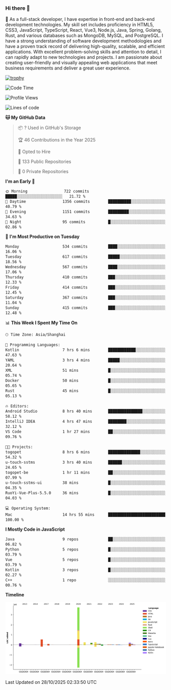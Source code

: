### Hi there 👋

🌱 As a full-stack developer, I have expertise in front-end and back-end development technologies. My skill set includes proficiency in HTML5, CSS3, JavaScript, TypeScript, React, Vue3, Node.js, Java, Spring, Golang, Rust, and various databases such as MongoDB, MySQL, and PostgreSQL. I have a strong understanding of software development methodologies and have a proven track record of delivering high-quality, scalable, and efficient applications. With excellent problem-solving skills and attention to detail, I can rapidly adapt to new technologies and projects. I am passionate about creating user-friendly and visually appealing web applications that meet business requirements and deliver a great user experience.

[![trophy](https://github-profile-trophy.vercel.app/?username=elton&rank=SECRET,SSS,SS,S,AAA,AA,A&theme=onedark&no-frame=true&margin-w=10)](https://github.com/ryo-ma/github-profile-trophy)

<!--START_SECTION:waka-->
![Code Time](http://img.shields.io/badge/Code%20Time-2%2C023%20hrs%2018%20mins-blue)

![Profile Views](http://img.shields.io/badge/Profile%20Views-1-blue)

![Lines of code](https://img.shields.io/badge/From%20Hello%20World%20I%27ve%20Written-5.9%20million%20lines%20of%20code-blue)

**🐱 My GitHub Data** 

> 📦 ? Used in GitHub's Storage 
 > 
> 🏆 46 Contributions in the Year 2025
 > 
> 💼 Opted to Hire
 > 
> 📜 133 Public Repositories 
 > 
> 🔑 0 Private Repositories 
 > 
**I'm an Early 🐤** 

```text
🌞 Morning                722 commits         █████░░░░░░░░░░░░░░░░░░░░   21.72 % 
🌆 Daytime                1356 commits        ██████████░░░░░░░░░░░░░░░   40.79 % 
🌃 Evening                1151 commits        █████████░░░░░░░░░░░░░░░░   34.63 % 
🌙 Night                  95 commits          █░░░░░░░░░░░░░░░░░░░░░░░░   02.86 % 
```
📅 **I'm Most Productive on Tuesday** 

```text
Monday                   534 commits         ████░░░░░░░░░░░░░░░░░░░░░   16.06 % 
Tuesday                  617 commits         █████░░░░░░░░░░░░░░░░░░░░   18.56 % 
Wednesday                567 commits         ████░░░░░░░░░░░░░░░░░░░░░   17.06 % 
Thursday                 410 commits         ███░░░░░░░░░░░░░░░░░░░░░░   12.33 % 
Friday                   414 commits         ███░░░░░░░░░░░░░░░░░░░░░░   12.45 % 
Saturday                 367 commits         ███░░░░░░░░░░░░░░░░░░░░░░   11.04 % 
Sunday                   415 commits         ███░░░░░░░░░░░░░░░░░░░░░░   12.48 % 
```


📊 **This Week I Spent My Time On** 

```text
🕑︎ Time Zone: Asia/Shanghai

💬 Programming Languages: 
Kotlin                   7 hrs 6 mins        ████████████░░░░░░░░░░░░░   47.63 % 
YAML                     3 hrs 4 mins        █████░░░░░░░░░░░░░░░░░░░░   20.64 % 
XML                      51 mins             █░░░░░░░░░░░░░░░░░░░░░░░░   05.74 % 
Docker                   50 mins             █░░░░░░░░░░░░░░░░░░░░░░░░   05.65 % 
Rust                     45 mins             █░░░░░░░░░░░░░░░░░░░░░░░░   05.13 % 

🔥 Editors: 
Android Studio           8 hrs 40 mins       ███████████████░░░░░░░░░░   58.12 % 
IntelliJ IDEA            4 hrs 47 mins       ████████░░░░░░░░░░░░░░░░░   32.12 % 
VS Code                  1 hr 27 mins        ██░░░░░░░░░░░░░░░░░░░░░░░   09.76 % 

🐱‍💻 Projects: 
togopet                  8 hrs 6 mins        ██████████████░░░░░░░░░░░   54.32 % 
u-touch-sstms            3 hrs 40 mins       ██████░░░░░░░░░░░░░░░░░░░   24.65 % 
togopet-be               1 hr 11 mins        ██░░░░░░░░░░░░░░░░░░░░░░░   07.99 % 
u-touch-sstms-ui         38 mins             █░░░░░░░░░░░░░░░░░░░░░░░░   04.35 % 
RuoYi-Vue-Plus-5.5.0     36 mins             █░░░░░░░░░░░░░░░░░░░░░░░░   04.03 % 

💻 Operating System: 
Mac                      14 hrs 55 mins      █████████████████████████   100.00 % 
```

**I Mostly Code in JavaScript** 

```text
Java                     9 repos             ██░░░░░░░░░░░░░░░░░░░░░░░   06.82 % 
Python                   5 repos             █░░░░░░░░░░░░░░░░░░░░░░░░   03.79 % 
Vue                      5 repos             █░░░░░░░░░░░░░░░░░░░░░░░░   03.79 % 
Kotlin                   3 repos             █░░░░░░░░░░░░░░░░░░░░░░░░   02.27 % 
C++                      1 repo              ░░░░░░░░░░░░░░░░░░░░░░░░░   00.76 % 
```



**Timeline**

![Lines of Code chart](https://raw.githubusercontent.com/elton/elton/main/assets/bar_graph.png)


 Last Updated on 28/10/2025 02:33:50 UTC
<!--END_SECTION:waka-->

<!--
**elton/elton** is a ✨ _special_ ✨ repository because its `README.md` (this file) appears on your GitHub profile.

Here are some ideas to get you started:

- 🔭 I’m currently working on ...
- 🌱 I’m currently learning ...
- 👯 I’m looking to collaborate on ...
- 🤔 I’m looking for help with ...
- 💬 Ask me about ...
- 📫 How to reach me: ...
- 😄 Pronouns: ...
- ⚡ Fun fact: ...
-->

